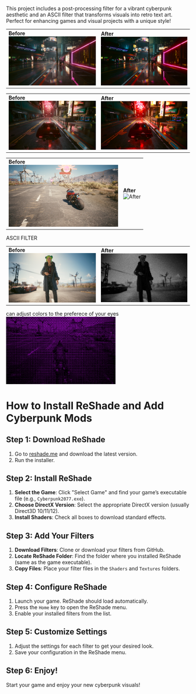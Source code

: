 This project includes a post-processing filter for a vibrant cyberpunk aesthetic and an ASCII filter that transforms visuals into retro text art. Perfect for enhancing games and visual projects with a unique style!

<table>
  <tr>
    <td>
      <strong>Before</strong><br>
      <img src="Cyberpunk 2077/photomode_01102024_224703.png" alt="Before" width="300">
    </td>
    <td>
      <strong>After</strong><br>
      <img src="Cyberpunk 2077/Screenshot 2024-10-01 224825.png" alt="After" width="300">
    </td>
  </tr>
</table>
<table>
  <tr>
    <td>
      <strong>Before</strong><br>
      <img src="Cyberpunk 2077/photomode_01102024_225815.png" width="300">
    </td>
    <td>
      <strong>After</strong><br>
      <img src="Cyberpunk 2077/Screenshot 2024-10-01 225825.png" alt="After" width="300">
    </td>
  </tr>
</table>
<table>
  <tr>
    <td>
      <strong>Before</strong><br>
      <img src="Cyberpunk 2077/photomode_01102024_231726.png" alt="Before" width="300">
    </td>
    <td>
      <strong>After</strong><br>
      <img src="Cyberpunk 2077/Screenshot 2024-10-01 232630.png" alt="After" width="300">
    </td>
  </tr>
</table>
ASCII FILTER

<table>
  <tr>
    <td>
      <strong>Before</strong><br>
      <img src="Cyberpunk 2077/photomode_01102024_234320.png" alt="Before" width="300">
    </td>
    <td>
      <strong>After</strong><br>
      <img src="Cyberpunk 2077/Screenshot 2024-10-01 234849.png" alt="After" width="300">
    </td>
  </tr>
</table>

  can adjust colors to the preferece of your eyes <br>
 <img src="Cyberpunk 2077/Screenshot 2024-10-01 235248.png" alt="After" width="300">


# How to Install ReShade and Add Cyberpunk Mods

## Step 1: Download ReShade
1. Go to [reshade.me](https://reshade.me/) and download the latest version.
2. Run the installer.

## Step 2: Install ReShade
1. **Select the Game**: Click "Select Game" and find your game’s executable file (e.g., `Cyberpunk2077.exe`).
2. **Choose DirectX Version**: Select the appropriate DirectX version (usually Direct3D 10/11/12).
3. **Install Shaders**: Check all boxes to download standard effects.

## Step 3: Add Your Filters
1. **Download Filters**: Clone or download your filters from GitHub.
2. **Locate ReShade Folder**: Find the folder where you installed ReShade (same as the game executable).
3. **Copy Files**: Place your filter files in the `Shaders` and `Textures` folders.

## Step 4: Configure ReShade
1. Launch your game. ReShade should load automatically.
2. Press the `Home` key to open the ReShade menu.
3. Enable your installed filters from the list.

## Step 5: Customize Settings
1. Adjust the settings for each filter to get your desired look.
2. Save your configuration in the ReShade menu.

## Step 6: Enjoy!
Start your game and enjoy your new cyberpunk visuals!
